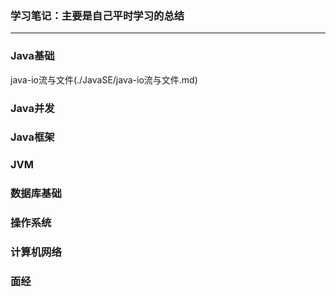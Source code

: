 ### 学习笔记：主要是自己平时学习的总结
---

### Java基础
java-io流与文件(./JavaSE/java-io流与文件.md)
### Java并发

### Java框架

### JVM

### 数据库基础

### 操作系统

### 计算机网络

### 面经